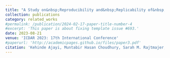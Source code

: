 ```yaml
---
title: "A Study on&nbsp;Reproducibility and&nbsp;Replicability of&nbsp;Table Structure Recognition Methods"
collection: publications
category: related_works
#permalink: /publication/2024-02-17-paper-title-number-4
#excerpt: 'This paper is about fixing template issue #693.'
date: 2023-08-21
venue: 'ICDAR 2023: 17th International Conference'
#paperurl: 'http://academicpages.github.io/files/paper3.pdf'
citation: 'Kehinde Ajayi, Muntabir Hasan Choudhury, Sarah M. Rajtmajer, and Jian Wu. 2023. A Study on&nbsp;Reproducibility and&nbsp;Replicability of&nbsp;Table Structure Recognition Methods. In Document Analysis and Recognition - ICDAR 2023: 17th International Conference, San José, CA, USA, August 21–26, 2023, Proceedings, Part II. Springer-Verlag, Berlin, Heidelberg, 3–19. https://doi.org/10.1007/978-3-031-41679-8_1'
---
```


